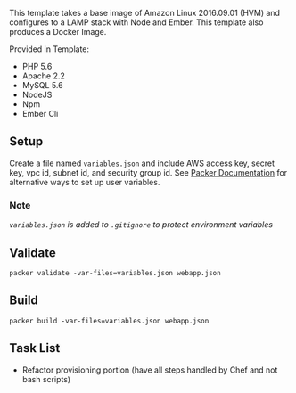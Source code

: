 This template takes a base image of Amazon Linux 2016.09.01 (HVM) and configures to a LAMP stack with Node and Ember. This template also produces a Docker Image.

Provided in Template:
 * PHP 5.6
 * Apache 2.2
 * MySQL 5.6
 * NodeJS
 * Npm
 * Ember Cli

## Setup
Create a file named `variables.json` and include AWS access key, secret key, vpc id, subnet id, and security group id. See [Packer Documentation](https://www.packer.io/docs/templates/user-variables.html) for alternative ways to set up user variables.

### Note
_`variables.json` is added to `.gitignore` to protect environment variables_

## Validate
`packer validate -var-files=variables.json webapp.json`

## Build
`packer build -var-files=variables.json webapp.json`

## Task List
- Refactor provisioning portion (have all steps handled by Chef and not bash scripts)

